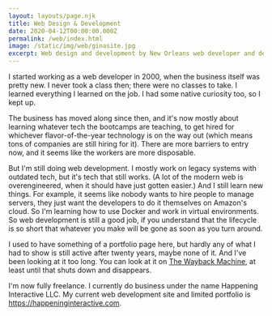 ```yaml
---
layout: layouts/page.njk
title: Web Design & Development
date: 2020-04-12T00:00:00.000Z
permalink: /web/index.html
image: /static/img/web/ginasite.jpg
excerpt: Web design and development by New Orleans web developer and designer David Rhoden.
---
```


I started working as a web developer in 2000, when the business itself was pretty new.
I never took a class then; there were no classes to take. I learned everything I learned on the job. I had some native curiosity too, so I kept up.

The business has moved along since then, and it's now mostly about learning whatever tech the bootcamps are teaching, to get hired for whichever flavor-of-the-year technology is on the way out (which means tons of companies are still hiring for it). There are more barriers to entry now, and it seems like the workers are more disposable.

But I'm still doing web development. I mostly work on legacy systems with outdated tech, but it's tech that still works. (A lot of the modern web is overengineered, when it should have just gotten easier.) And I still learn new things. For example, it seems like nobody wants to hire people to manage servers, they just want the developers to do it themselves on Amazon's cloud. So I'm learning how to use Docker and work in virtual environments. So web development is still a good job, if you understand that the lifecycle is so short that whatever you make will be gone as soon as you turn around.

I used to have something of a portfolio page here, but hardly any of what I had to show is still active after twenty years, maybe none of it. And I've been looking at it too long. You can look at it on [The Wayback Machine](https://web.archive.org/web/20171129120706/https://davidrhoden.com/web), at least until that shuts down and disappears.

I'm now fully freelance. I currently do business under the name Happening Interactive LLC. My current web development site and limited portfolio is https://happeninginteractive.com.
